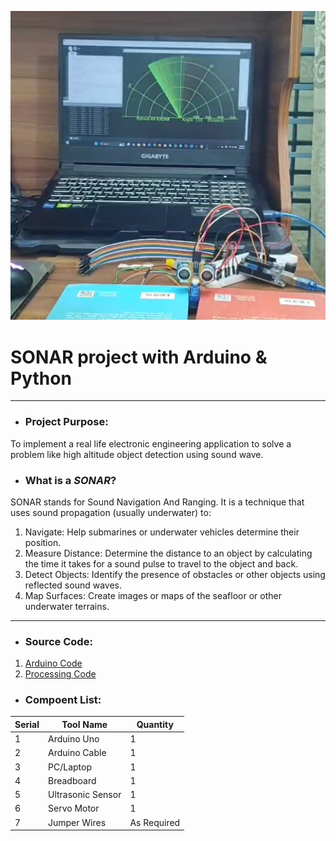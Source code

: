 ![dp](dp.png)
# SONAR project with Arduino & Python
---
- ### Project Purpose: 
To implement a real life electronic engineering application to solve a problem like high altitude object detection using sound wave.

- ### What is a *SONAR*? 
SONAR stands for Sound Navigation And Ranging. It is a technique that uses sound propagation (usually underwater) to:
  1. Navigate: Help submarines or underwater  vehicles determine their position.
  2. Measure Distance: Determine the distance to an  object by calculating the time it takes for a  sound pulse to travel to the object and back.
  3. Detect Objects: Identify the presence of  obstacles or other objects using reflected sound  waves.
  4. Map Surfaces: Create images or maps of the  seafloor or other underwater terrains.
--- 
- ### Source Code:
1. [Arduino Code](/SONAR/SONAR.ino)
2. [Processing Code](/SONAR/Processing/SONAR.pyde)

- ### Compoent List: 
| Serial | Tool Name | Quantity |
|--------|-----------|----------|
|    1   |Arduino Uno|     1    | 
|    2   |Arduino Cable|     1  | 
|    3   |PC/Laptop|     1    | 
|    4   |Breadboard|     1    | 
|    5   |Ultrasonic Sensor|     1    | 
|    6   |Servo Motor|     1    | 
|    7   |Jumper Wires|     As Required    | 



 
